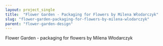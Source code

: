```yaml
---
layout: project_single
title:  "Flower Garden - Packaging for Flowers by Milena Włodarczyk"
slug: "flower-garden-packaging-for-flowers-by-milena-wlodarczyk"
parent: "flower-garden-design"
---
```

Flower Garden - packaging for flowers by Milena Włodarczyk